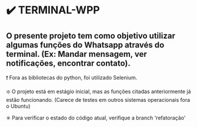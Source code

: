 # :heavy_check_mark: TERMINAL-WPP
## O presente projeto tem como objetivo utilizar algumas funções do Whatsapp através do terminal. (Ex: Mandar mensagem, ver notificações, encontrar contato).

:exclamation: Fora as bibliotecas do python, foi utilizado Selenium.

:sparkle: O projeto está em estágio inicial, mas as funções citadas anteriormente já estão funcionando. (Carece de testes em outros sistemas operacionais fora o Ubuntu)

:eight_spoked_asterisk: Para verificar o estado do código atual, verifique a branch 'refatoração'
